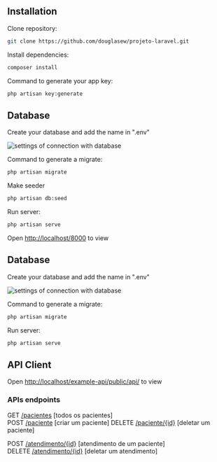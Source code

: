 ## Installation

Clone repository:
```sh
git clone https://github.com/douglasew/projeto-laravel.git
```
Install dependencies:
```sh
composer install
```
Command to generate your app key:
```sh
php artisan key:generate
```
## Database
Create your database and add the name in ".env"

![settings of connection with database](https://cdn.discordapp.com/attachments/331545069423165440/845492439191126047/unknown.png)

Command to generate a migrate:
```sh
php artisan migrate
```
Make seeder
```sh
php artisan db:seed
```
Run server:
```sh
php artisan serve
```
Open [http://localhost/8000](http://localhost/example-api/public/api/) to view

## Database
Create your database and add the name in ".env"

![settings of connection with database](https://cdn.discordapp.com/attachments/331545069423165440/845492439191126047/unknown.png)

Command to generate a migrate:
```sh
php artisan migrate
```
Run server:
```sh
php artisan serve
```
## API Client
Open [http://localhost/example-api/public/api/](http://localhost/example-api/public/api/) to view

### APIs endpoints

GET  [/pacientes](http://localhost/example-api/public/api/clientes)  [todos os pacientes]  
POST  [/paciente](http://localhost/example-api/public/api/cliente)  [criar um paciente]
DELETE  [/paciente/{id}](http://localhost/example-api/public/api/clientes/id)  [deletar um paciente]

POST  [/atendimento/{id}](http://localhost/example-api/public/api/clientes/id)  [atendimento de um paciente]  
DELETE  [/atendimento/{id}](http://localhost/example-api/public/api/clientes/id)  [deletar um atendimento]


